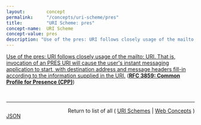 ```yaml
---
layout:        concept
permalink:     "/concepts/uri-scheme/pres"
title:         "URI Scheme: pres"
concept-name:  URI Scheme
concept-value: pres
description: "Use of the pres: URI follows closely usage of the mailto: URI. That is, invocation of an PRES URI will cause the user's instant messaging application to start, with destination address and message headers  fill-in according to the information supplied in the URI."
---
```


[Use of the pres: URI follows closely usage of the mailto: URI. That is, invocation of an PRES URI will cause the user's instant messaging application to start, with destination address and message headers  fill-in according to the information supplied in the URI.](https://datatracker.ietf.org/doc/html/rfc3859#appendix-A.4 "Read documentation for URI Scheme &#34;pres&#34;") (**[RFC 3859: Common Profile for Presence (CPP)](/specs/IETF/RFC/3859 "At the time this document was written, numerous presence protocols were in use (largely as components of commercial instant messaging services), and little interoperability between services based on these protocols has been achieved.  This specification defines common semantics and data formats for presence to facilitate the creation of gateways between presence services.")**)

<br/>
<hr/>

<p style="float : left"><a href="./pres.json" title="JSON representing this particular Web Concept value">JSON</a></p>
<p style="text-align: right">Return to list of all ( <a href="../uri-scheme/">URI Schemes</a> | <a href="../">Web Concepts</a> )</p>
